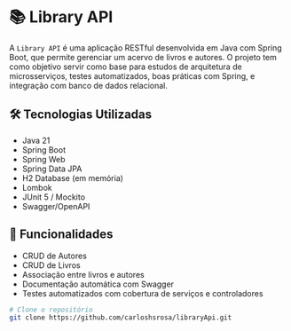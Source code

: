 # 📚 Library API

A `Library API` é uma aplicação RESTful desenvolvida em Java com Spring Boot, que permite gerenciar um acervo de livros e autores. O projeto tem como objetivo servir como base para estudos de arquitetura de microsserviços, testes automatizados, boas práticas com Spring, e integração com banco de dados relacional.

## 🛠️ Tecnologias Utilizadas

- Java 21
- Spring Boot
- Spring Web
- Spring Data JPA
- H2 Database (em memória)
- Lombok
- JUnit 5 / Mockito
- Swagger/OpenAPI

## 🚀 Funcionalidades

- CRUD de Autores
- CRUD de Livros
- Associação entre livros e autores
- Documentação automática com Swagger
- Testes automatizados com cobertura de serviços e controladores

```bash
# Clone o repositório
git clone https://github.com/carloshsrosa/libraryApi.git

